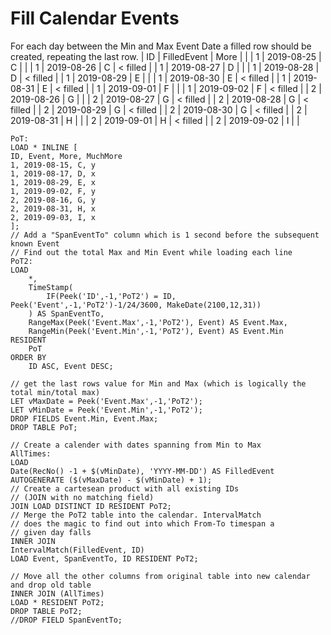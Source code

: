 # Fill Calendar Events
For each day between the Min and Max Event Date a filled row should be created, repeating the last row.
 | ID | FilledEvent | More |   | 
 | 1 | 2019-08-25 | C |  | 
 | 1 | 2019-08-26 | C | < filled | 
 | 1 | 2019-08-27 | D |  | 
 | 1 | 2019-08-28 | D | < filled | 
 | 1 | 2019-08-29 | E |  | 
 | 1 | 2019-08-30 | E | < filled | 
 | 1 | 2019-08-31 | E | < filled | 
 | 1 | 2019-09-01 | F |  | 
 | 1 | 2019-09-02 | F | < filled | 
 | 2 | 2019-08-26 | G |  | 
 | 2 | 2019-08-27 | G | < filled | 
 | 2 | 2019-08-28 | G | < filled | 
 | 2 | 2019-08-29 | G | < filled | 
 | 2 | 2019-08-30 | G | < filled | 
 | 2 | 2019-08-31 | H |  | 
 | 2 | 2019-09-01 | H | < filled | 
 | 2 | 2019-09-02 | I |  | 


```
PoT:
LOAD * INLINE [
ID, Event, More, MuchMore
1, 2019-08-15, C, y
1, 2019-08-17, D, x
1, 2019-08-29, E, x
1, 2019-09-02, F, y
2, 2019-08-16, G, y
2, 2019-08-31, H, x
2, 2019-09-03, I, x
];
// Add a "SpanEventTo" column which is 1 second before the subsequent known Event
// Find out the total Max and Min Event while loading each line
PoT2:
LOAD 
	*, 
	TimeStamp(
  		IF(Peek('ID',-1,'PoT2') = ID, Peek('Event',-1,'PoT2')-1/24/3600, MakeDate(2100,12,31)) 
    ) AS SpanEventTo,
	RangeMax(Peek('Event.Max',-1,'PoT2'), Event) AS Event.Max,
	RangeMin(Peek('Event.Min',-1,'PoT2'), Event) AS Event.Min
RESIDENT 
	PoT
ORDER BY 
	ID ASC, Event DESC;

// get the last rows value for Min and Max (which is logically the total min/total max)
LET vMaxDate = Peek('Event.Max',-1,'PoT2');
LET vMinDate = Peek('Event.Min',-1,'PoT2');
DROP FIELDS Event.Min, Event.Max;
DROP TABLE PoT;

// Create a calender with dates spanning from Min to Max
AllTimes:
LOAD
Date(RecNo() -1 + $(vMinDate), 'YYYY-MM-DD') AS FilledEvent
AUTOGENERATE ($(vMaxDate) - $(vMinDate) + 1);
// Create a cartesean product with all existing IDs 
// (JOIN with no matching field)
JOIN LOAD DISTINCT ID RESIDENT PoT2;
// Merge the PoT2 table into the calendar. IntervalMatch
// does the magic to find out into which From-To timespan a 
// given day falls
INNER JOIN
IntervalMatch(FilledEvent, ID)
LOAD Event, SpanEventTo, ID RESIDENT PoT2;

// Move all the other columns from original table into new calendar and drop old table
INNER JOIN (AllTimes)
LOAD * RESIDENT PoT2;
DROP TABLE PoT2;
//DROP FIELD SpanEventTo;
```

